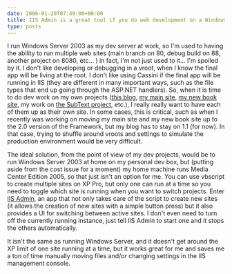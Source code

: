 ```yaml
---
date: 2006-01-20T07:49:00+00:00
title: IIS Admin is a great tool if you do web development on a Windows XP machine
type: posts
---
```

I run Windows Server 2003 as my dev server at work, so I'm used to having the ability to run multiple web sites (main branch on 80, debug build on 88, another project on 8080, etc... ) in fact, I'm not just used to it... I'm spoiled by it. I don't like developing or debugging in a vroot, when I know the final app will be living at the root. I don't like using Cassini if the final app will be running in IIS (they are different in many important ways, such as the file types that end up going through the ASP.NET handlers). So, when it is time to do dev work on my own projects ([this blog](https://blogs.duncanmackenzie.net/duncanma/), [my main site](https://www.duncanmackenzie.net/), [my new book site](https://www.xbox4dummies.com), my work on [the SubText project](https://sourceforge.net/projects/subtext), etc.), I really really want to have each of them up as their own site. In some cases, this is critical, such as when I recently was working on moving my main site and my new book site up to the 2.0 version of the Framework, but my blog has to stay on 1.1 (for now). In that case, trying to shuffle around vroots and settings to simulate the production environment would be very difficult.

The ideal solution, from the point of view of my dev projects, would be to run Windows Server 2003 at home on my personal dev box, but (putting aside from the cost issue for a moment) my home machine runs Media Center Edition 2005, so that just isn't an option for me. You can use vbscript to create multiple sites on XP Pro, but only one can run at a time so you need to toggle which site is running when you want to switch projects. Enter [IIS Admin](https://www.firstserved.net/services/iisadmin.php), an app that not only takes care of the script to create new sites (it allows the creation of new sites with a simple button press) but it also provides a UI for switching between active sites. I don't even need to turn off the currently running instance, just tell IIS Admin to start one and it stops the others automatically.

It isn't the same as running Windows Server, and it doesn't get around the XP limit of one site running at a time, but it works great for me and saves me a ton of time manually moving files and/or changing settings in the IIS management console.
